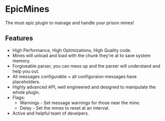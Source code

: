 # EpicMines
The most epic plugin to manage and handle your prison mines!

## Features
- High Performance, High Optimizations, High Quality code.
- Mines will unload and load with the chunk they're at to save system memory.
- Forgiveable parser, you can mess up and the parser will understand and help you out.
- All messages configurable + all configuraion messages have placeholders.
- Highly advanced API, well engineered and designed to manipulate the whole plugin.
- Flags:
  - Warnings - Set message warnings for those near the mine.
  - Delay - Set the mines to reset at an interval.
- Active and helpful team of develpers.
